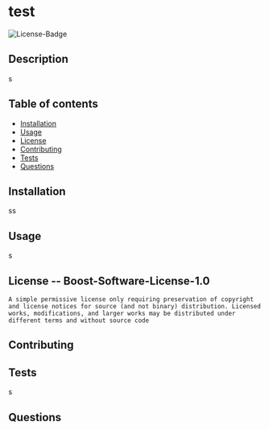 # test
  
  ![License-Badge](https://img.shields.io/static/v1?label=License&message=Boost-Software-License-1.0&color=Green.svg "License Badge")
  

  ## Description
  s
  
  ## Table of contents 
  
  * [Installation](#installation)
  * [Usage](#usage)
  * [License](#license)
  * [Contributing](#contributing)
  * [Tests](#tests)
  * [Questions](#questions)

  ## Installation
  ss
  
  ## Usage
  s

  ## License -- Boost-Software-License-1.0
  
    A simple permissive license only requiring preservation of copyright and license notices for source (and not binary) distribution. Licensed works, modifications, and larger works may be distributed under different terms and without source code
    

  ## Contributing
  

  ## Tests
  s

  ## Questions

